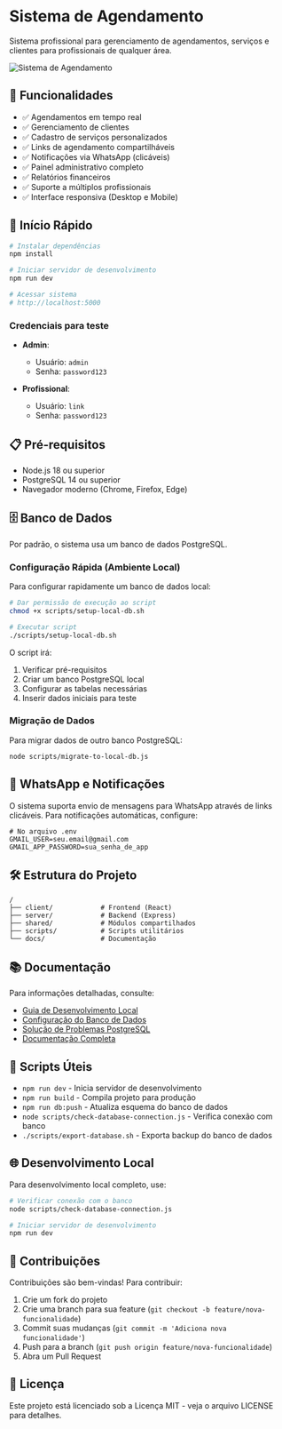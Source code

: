 # Sistema de Agendamento

Sistema profissional para gerenciamento de agendamentos, serviços e clientes para profissionais de qualquer área.

![Sistema de Agendamento](./generated-icon.png)

## 🌟 Funcionalidades

- ✅ Agendamentos em tempo real
- ✅ Gerenciamento de clientes
- ✅ Cadastro de serviços personalizados
- ✅ Links de agendamento compartilháveis
- ✅ Notificações via WhatsApp (clicáveis)
- ✅ Painel administrativo completo
- ✅ Relatórios financeiros
- ✅ Suporte a múltiplos profissionais
- ✅ Interface responsiva (Desktop e Mobile)

## 🚀 Início Rápido

```bash
# Instalar dependências
npm install

# Iniciar servidor de desenvolvimento
npm run dev

# Acessar sistema
# http://localhost:5000
```

### Credenciais para teste

- **Admin**: 
  - Usuário: `admin`
  - Senha: `password123`

- **Profissional**: 
  - Usuário: `link`
  - Senha: `password123`

## 📋 Pré-requisitos

- Node.js 18 ou superior
- PostgreSQL 14 ou superior
- Navegador moderno (Chrome, Firefox, Edge)

## 🗄️ Banco de Dados

Por padrão, o sistema usa um banco de dados PostgreSQL.

### Configuração Rápida (Ambiente Local)

Para configurar rapidamente um banco de dados local:

```bash
# Dar permissão de execução ao script
chmod +x scripts/setup-local-db.sh

# Executar script
./scripts/setup-local-db.sh
```

O script irá:
1. Verificar pré-requisitos
2. Criar um banco PostgreSQL local
3. Configurar as tabelas necessárias
4. Inserir dados iniciais para teste

### Migração de Dados

Para migrar dados de outro banco PostgreSQL:

```bash
node scripts/migrate-to-local-db.js
```

## 📱 WhatsApp e Notificações

O sistema suporta envio de mensagens para WhatsApp através de links clicáveis.
Para notificações automáticas, configure:

```
# No arquivo .env
GMAIL_USER=seu.email@gmail.com
GMAIL_APP_PASSWORD=sua_senha_de_app
```

## 🛠️ Estrutura do Projeto

```
/
├── client/            # Frontend (React)
├── server/            # Backend (Express)
├── shared/            # Módulos compartilhados
├── scripts/           # Scripts utilitários
└── docs/              # Documentação
```

## 📚 Documentação

Para informações detalhadas, consulte:

- [Guia de Desenvolvimento Local](./docs/desenvolvimento-local.md)
- [Configuração do Banco de Dados](./docs/local-database-setup.md)
- [Solução de Problemas PostgreSQL](./docs/postgresql-troubleshooting.md)
- [Documentação Completa](./docs/README.md)

## 🔧 Scripts Úteis

- `npm run dev` - Inicia servidor de desenvolvimento
- `npm run build` - Compila projeto para produção
- `npm run db:push` - Atualiza esquema do banco de dados
- `node scripts/check-database-connection.js` - Verifica conexão com banco
- `./scripts/export-database.sh` - Exporta backup do banco de dados

## 🌐 Desenvolvimento Local

Para desenvolvimento local completo, use:

```bash
# Verificar conexão com o banco
node scripts/check-database-connection.js

# Iniciar servidor de desenvolvimento
npm run dev
```

## 🤝 Contribuições

Contribuições são bem-vindas! Para contribuir:

1. Crie um fork do projeto
2. Crie uma branch para sua feature (`git checkout -b feature/nova-funcionalidade`)
3. Commit suas mudanças (`git commit -m 'Adiciona nova funcionalidade'`)
4. Push para a branch (`git push origin feature/nova-funcionalidade`)
5. Abra um Pull Request

## 📄 Licença

Este projeto está licenciado sob a Licença MIT - veja o arquivo LICENSE para detalhes.